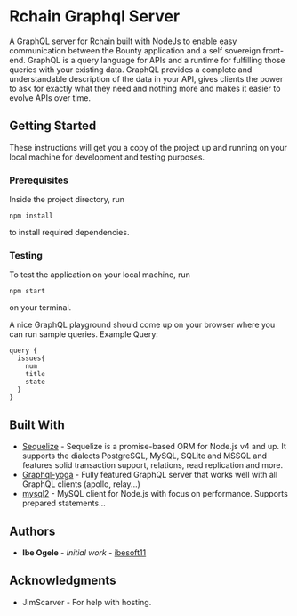 # Rchain Graphql Server

A GraphQL server for Rchain built with NodeJs to enable easy communication between the Bounty application and a self sovereign front-end. GraphQL is a query language for APIs and a runtime for fulfilling those queries with your existing data. GraphQL provides a complete and understandable description of the data in your API, gives clients the power to ask for exactly what they need and nothing more and makes it easier to evolve APIs over time.

## Getting Started

These instructions will get you a copy of the project up and running on your local machine for development and testing purposes. 

### Prerequisites

Inside the project directory, run

```
npm install

```
to install required dependencies.

### Testing
To test the application on your local machine, run

```
npm start
```

on your terminal.

A nice GraphQL playground should come up on your browser where you can run sample queries.
Example Query:

```
query {
  issues{
    num
    title
    state
  }
}
```

## Built With

* [Sequelize](http://docs.sequelizejs.com) - Sequelize is a promise-based ORM for Node.js v4 and up. It supports the dialects PostgreSQL, MySQL, SQLite and MSSQL and features solid transaction support, relations, read replication and more.
* [Graphql-yoga](https://www.npmjs.com/package/graphql-yoga) - Fully featured GraphQL server that works well with all GraphQL clients (apollo, relay...)
* [mysql2](https://www.npmjs.com/package/mysql2) - MySQL client for Node.js with focus on performance. Supports prepared statements...

## Authors

* **Ibe Ogele** - *Initial work* - [ibesoft11](https://github.com/ibesoft11)

## Acknowledgments

* JimScarver - For help with hosting.
